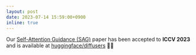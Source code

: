 ```yaml
---
layout: post
date: 2023-07-14 15:59:00+0900
inline: true
---
```


Our [Self-Attention Guidance (SAG)](https://arxiv.org/abs/2210.00939) paper has been accepted to **ICCV 2023** and is available at [huggingface/diffusers](https://huggingface.co/docs/diffusers/api/pipelines/self_attention_guidance) :hugs::firecracker:
